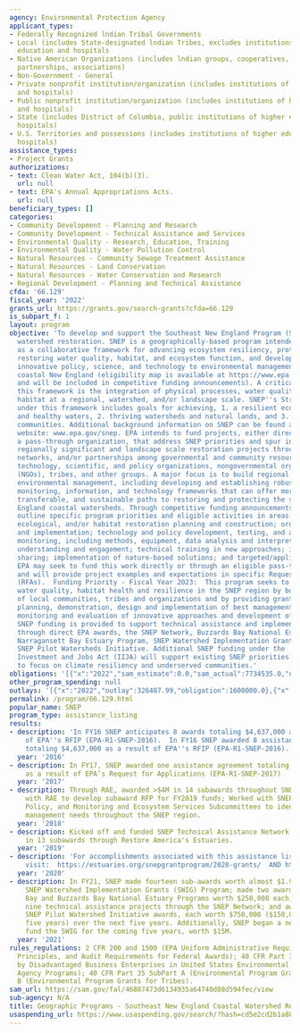 ```yaml
---
agency: Environmental Protection Agency
applicant_types:
- Federally Recognized lndian Tribal Governments
- Local (includes State-designated lndian Tribes, excludes institutions of higher
  education and hospitals
- Native American Organizations (includes lndian groups, cooperatives, corporations,
  partnerships, associations)
- Non-Government - General
- Private nonprofit institution/organization (includes institutions of higher education
  and hospitals)
- Public nonprofit institution/organization (includes institutions of higher education
  and hospitals)
- State (includes District of Columbia, public institutions of higher education and
  hospitals)
- U.S. Territories and possessions (includes institutions of higher education and
  hospitals)
assistance_types:
- Project Grants
authorizations:
- text: Clean Water Act, 104(b)(3).
  url: null
- text: EPA's Annual Appropriations Acts.
  url: null
beneficiary_types: []
categories:
- Community Development - Planning and Research
- Community Development - Technical Assistance and Services
- Environmental Quality - Research, Education, Training
- Environmental Quality - Water Pollution Control
- Natural Resources - Community Sewage Treatment Assistance
- Natural Resources - Land Conservation
- Natural Resources - Water Conservation and Research
- Regional Development - Planning and Technical Assistance
cfda: '66.129'
fiscal_year: '2022'
grants_url: https://grants.gov/search-grants?cfda=66.129
is_subpart_f: 1
layout: program
objective: 'To develop and support the Southeast New England Program (SNEP) for coastal
  watershed restoration. SNEP is a geographically-based program intended to serve
  as a collaborative framework for advancing ecosystem resiliency, protecting and
  restoring water quality, habitat, and ecosystem function, and developing and applying
  innovative policy, science, and technology to environmental management in southeast
  coastal New England (eligibility map is available at https://www.epa.gov/snep/background-information-southeast-new-england-program
  and will be included in competitive funding announcements). A critical aspect of
  this framework is the integration of physical processes, water quality, and critical
  habitat at a regional, watershed, and/or landscape scale. SNEP''s Strategic Plan
  under this framework includes goals for achieving, 1. a resilient ecosystem of safe
  and healthy waters, 2. thriving watersheds and natural lands, and 3. sustainable
  communities. Additional background information on SNEP can be found at the following
  website: www.epa.gov/snep. EPA intends to fund projects, either directly or via
  a pass-through organization, that address SNEP priorities and spur investments in
  regionally significant and landscape scale restoration projects through projects,
  networks, and/or partnerships among governmental and community resource managers,
  technology, scientific, and policy organizations, nongovernmental organizations
  (NGOs), tribes, and other groups. A major focus is to build regional capacity for
  environmental management, including developing and establishing robust institutional,
  monitoring, information, and technology frameworks that can offer more effective,
  transferable, and sustainable paths to restoring and protecting the southeast New
  England coastal watersheds. Through competitive funding announcements, EPA will
  outline specific program priorities and eligible activities in areas such as environmental,
  ecological, and/or habitat restoration planning and construction; ordinance adoption
  and implementation; technology and policy development, testing, and adoption; financing;
  monitoring, including methods, equipment, data analysis and interpretation; public
  understanding and engagement; technical training in new approaches; information
  sharing; implementation of nature-based solutions; and targeted/applied research.
  EPA may seek to fund this work directly or through an eligible pass-through organization
  and will provide project examples and expectations in specific Request for Applications
  (RFAs).  Funding Priority - Fiscal Year 2023:  This program seeks to restore improve
  water quality, habitat health and resilience in the SNEP region by building capacity
  of local communities, tribes and organizations and by providing grants to support
  planning, demonstration, design and implementation of best management practices,
  monitoring and evaluation of innovative approaches and development of new technologies.
  SNEP funding is provided to support technical assistance and implementation grants
  through direct EPA awards, the SNEP Network, Buzzards Bay National Estuary Program,
  Narragansett Bay Estuary Program, SNEP Watershed Implementation Grants and/or a
  SNEP Pilot Watersheds Initiative. Additional SNEP funding under the  Infrastructure,
  Investment and Jobs Act (IIJA) will support existing SNEP priorities and will begin
  to focus on climate resiliency and underserved communities.'
obligations: '[{"x":"2022","sam_estimate":0.0,"sam_actual":7734535.0,"usa_spending_actual":6211475.0},{"x":"2023","sam_estimate":8025614.0,"sam_actual":0.0,"usa_spending_actual":8106979.0},{"x":"2024","sam_estimate":0.0,"sam_actual":0.0,"usa_spending_actual":4441301.0}]'
other_program_spending: null
outlays: '[{"x":"2022","outlay":326487.99,"obligation":1600000.0},{"x":"2023","outlay":867595.96,"obligation":3725341.0},{"x":"2024","outlay":5404.4,"obligation":3024926.0}]'
permalink: /program/66.129.html
popular_name: SNEP
program_type: assistance_listing
results:
- description: 'In FY16 SNEP anticipates 8 awards totaling $4,637,000 as a result
    of EPA''s RFIP (EPA-R1-SNEP-2016).  In FY16 SNEP awarded 8 assistance agreements
    totaling $4,637,000 as a result of EPA''s RFIP (EPA-R1-SNEP-2016). '
  year: '2016'
- description: In FY17, SNEP awarded one assistance agreement totaling $3,945,172
    as a result of EPA’s Request for Applications (EPA-R1-SNEP-2017)
  year: '2017'
- description: Through RAE, awarded >$4M in 14 subawards throughout SNEP region; worked
    with RAE to develop subaward RFP for FY2019 funds; Worked with SNEP Steering,
    Policy, and Monitoring and Ecosystem Services Subcommittees to identify key environmental
    management needs throughout the SNEP region.
  year: '2018'
- description: Kicked off and funded SNEP Technical Assistance Network; Awarded $2.3M
    in 13 subawards through Restore America's Estuaries.
  year: '2019'
- description: 'For accomplishments associated with this assistance listing, please
    visit:  https://estuaries.org/snepgrantprogram/2020-grants/  AND https://www.epa.gov/snep.'
  year: '2020'
- description: In FY21, SNEP made fourteen sub-awards worth almost $1.9M through the
    SNEP Watershed Implementation Grants (SWIG) Program; made two awards to the Narragansett
    Bay and Buzzards Bay National Estuary Programs worth $250,000 each; supported
    nine technical assistance projects through the SNEP Network; and awarded four
    SNEP Pilot Watershed Initiative awards, each worth $750,000 ($150,000/year for
    five years) over the next five years. Additionally, SNEP began a new award to
    fund the SWIG for the coming five years, worth $15M.
  year: '2021'
rules_regulations: 2 CFR 200 and 1500 (EPA Uniform Administrative Requirements, Cost
  Principles, and Audit Requirements for Federal Awards); 40 CFR Part 33 (Participation
  by Disadvantaged Business Enterprises in United States Environmental Protection
  Agency Programs); 40 CFR Part 35 SubPart A (Environmental Program Grants) or SubPart
  B (Environmental Program Grants for Tribes).
sam_url: https://sam.gov/fal/46887473d6134935a64740d88d594fec/view
sub-agency: N/A
title: Geographic Programs - Southeast New England Coastal Watershed Restoration Program
usaspending_url: https://www.usaspending.gov/search/?hash=cd5e2cd2b1a889ec6f05d8e92ba97b24
---
```

